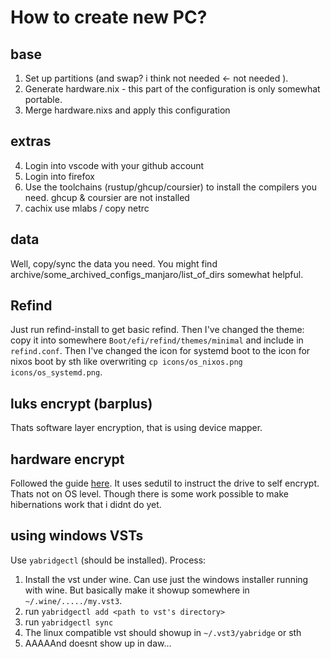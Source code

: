 # How to create new PC?

## base

1. Set up partitions (and swap? i think not needed <- not needed ).
2. Generate hardware.nix - this part of the configuration is only somewhat portable.
3. Merge hardware.nixs and apply this configuration

## extras

4. Login into vscode with your github account
5. Login into firefox
6. Use the toolchains (rustup/ghcup/coursier) to install the compilers you need. ghcup & coursier are not installed
7. cachix use mlabs / copy netrc

## data

Well, copy/sync the data you need. You might find archive/some_archived_configs_manjaro/list_of_dirs somewhat helpful.

## Refind 

Just run refind-install to get basic refind.
Then I've changed the theme: copy it into somewhere `Boot/efi/refind/themes/minimal` and include in `refind.conf`.
Then I've changed the icon for systemd boot to the icon for nixos boot by sth like overwriting `cp icons/os_nixos.png icons/os_systemd.png`.

## luks encrypt (barplus)

Thats software layer encryption, that is using device mapper.

## hardware encrypt

Followed the guide [here](https://github.com/Drive-Trust-Alliance/sedutil/wiki/Encrypting-your-drive).
It uses sedutil to instruct the drive to self encrypt. Thats not on OS level. Though there is some work possible to make hibernations work that i didnt do yet.

## using windows VSTs

Use `yabridgectl` (should be installed). Process:

1. Install the vst under wine. Can use just the windows installer running with wine. But basically make it showup somewhere in `~/.wine/...../my.vst3`.
2. run `yabridgectl add <path to vst's directory>`
3. run `yabridgectl sync`
4. The linux compatible vst should showup in `~/.vst3/yabridge` or sth
5. AAAAAnd doesnt show up in daw...